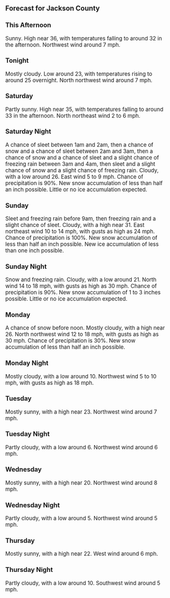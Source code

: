 <div>
   <h2>Forecast for Jackson County</h2>
   <p>
      <div style="font-size:120%">
         <h3>This Afternoon</h3>Sunny. High near 36, with temperatures falling to around 32 in the afternoon. Northwest wind around 7 mph.<br></div>
   </p>
   <p>
      <div style="font-size:120%">
         <h3>Tonight</h3>Mostly cloudy. Low around 23, with temperatures rising to around 25 overnight. North northwest wind around 7 mph.<br></div>
   </p>
   <p>
      <div style="font-size:120%">
         <h3>Saturday</h3>Partly sunny. High near 35, with temperatures falling to around 33 in the afternoon. North northeast wind 2 to 6 mph.<br></div>
   </p>
   <p>
      <div style="font-size:120%">
         <h3>Saturday Night</h3>A chance of sleet between 1am and 2am, then a chance of snow and a chance of sleet between 2am and 3am, then a chance of snow
         and a chance of sleet and a slight chance of freezing rain between 3am and 4am, then sleet and a slight chance of snow and
         a slight chance of freezing rain. Cloudy, with a low around 26. East wind 5 to 9 mph. Chance of precipitation is 90%. New
         snow accumulation of less than half an inch possible. Little or no ice accumulation expected.<br></div>
   </p>
   <p>
      <div style="font-size:120%">
         <h3>Sunday</h3>Sleet and freezing rain before 9am, then freezing rain and a slight chance of sleet. Cloudy, with a high near 31. East northeast
         wind 10 to 14 mph, with gusts as high as 24 mph. Chance of precipitation is 100%. New snow accumulation of less than half
         an inch possible. New ice accumulation of less than one inch possible.<br></div>
   </p>
   <p>
      <div style="font-size:120%">
         <h3>Sunday Night</h3>Snow and freezing rain. Cloudy, with a low around 21. North wind 14 to 18 mph, with gusts as high as 30 mph. Chance of precipitation
         is 90%. New snow accumulation of 1 to 3 inches possible. Little or no ice accumulation expected.<br></div>
   </p>
   <p>
      <div style="font-size:120%">
         <h3>Monday</h3>A chance of snow before noon. Mostly cloudy, with a high near 26. North northwest wind 12 to 18 mph, with gusts as high as
         30 mph. Chance of precipitation is 30%. New snow accumulation of less than half an inch possible.<br></div>
   </p>
   <p>
      <div style="font-size:120%">
         <h3>Monday Night</h3>Mostly cloudy, with a low around 10. Northwest wind 5 to 10 mph, with gusts as high as 18 mph.<br></div>
   </p>
   <p>
      <div style="font-size:120%">
         <h3>Tuesday</h3>Mostly sunny, with a high near 23. Northwest wind around 7 mph.<br></div>
   </p>
   <p>
      <div style="font-size:120%">
         <h3>Tuesday Night</h3>Partly cloudy, with a low around 6. Northwest wind around 6 mph.<br></div>
   </p>
   <p>
      <div style="font-size:120%">
         <h3>Wednesday</h3>Mostly sunny, with a high near 20. Northwest wind around 8 mph.<br></div>
   </p>
   <p>
      <div style="font-size:120%">
         <h3>Wednesday Night</h3>Partly cloudy, with a low around 5. Northwest wind around 5 mph.<br></div>
   </p>
   <p>
      <div style="font-size:120%">
         <h3>Thursday</h3>Mostly sunny, with a high near 22. West wind around 6 mph.<br></div>
   </p>
   <p>
      <div style="font-size:120%">
         <h3>Thursday Night</h3>Partly cloudy, with a low around 10. Southwest wind around 5 mph.<br></div>
   </p>
</div>